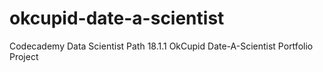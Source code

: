 # okcupid-date-a-scientist
 Codecademy Data Scientist Path 18.1.1 OkCupid Date-A-Scientist Portfolio Project
